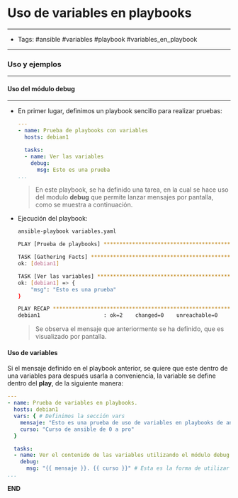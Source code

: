 # Uso de variables en playbooks

-----
- Tags: #ansible #variables #playbook #variables_en_playbook
-----

### Uso y ejemplos
-----

#### Uso del módulo debug
-----

- En primer lugar, definimos un playbook sencillo para realizar pruebas:
	
	```yaml
	---
	- name: Prueba de playbooks con variables
	  hosts: debian1
	
	  tasks:
	  - name: Ver las variables
	    debug:
	      msg: Esto es una prueba
	...
	```

	> En este playbook, se ha definido una tarea, en la cual se hace uso del modulo **debug** que permite lanzar mensajes por pantalla, como se muestra a continuación.

- Ejecución del playbook:

	```bash
	ansible-playbook variables.yaml 
	
	PLAY [Prueba de playbooks] ****************************************************************************************************************
	
	TASK [Gathering Facts] ********************************************************************************************************************
	ok: [debian1]
	
	TASK [Ver las variables] ******************************************************************************************************************
	ok: [debian1] => {
	    "msg": "Esto es una prueba"
	}
	
	PLAY RECAP ********************************************************************************************************************************
	debian1                    : ok=2    changed=0    unreachable=0    failed=0    skipped=0    rescued=0    ignored=0  
	```

	> Se observa el mensaje que anteriormente se ha definido, que es visualizado por pantalla.

#### Uso de variables 

Si el mensaje definido en el playbook anterior, se quiere que este dentro de una variables para después usarla a conveniencia, la variable se define dentro del **play**, de la siguiente manera:

```yaml
---
- name: Prueba de variables en playbooks.
  hosts: debian1
  vars: { # Definimos la sección vars
    mensaje: "Esto es una prueba de uso de variables en playbooks de ansible", # Definimos el mensaje
    curso: "Curso de ansible de 0 a pro"
  }

  tasks:
  - name: Ver el contenido de las variables utilizando el módulo debug.
    debug:
      msg: "{{ mensaje }}. {{ curso }}" # Esta es la forma de utilizar la variable, encerrada entre dos llaves.
...
```


**END**